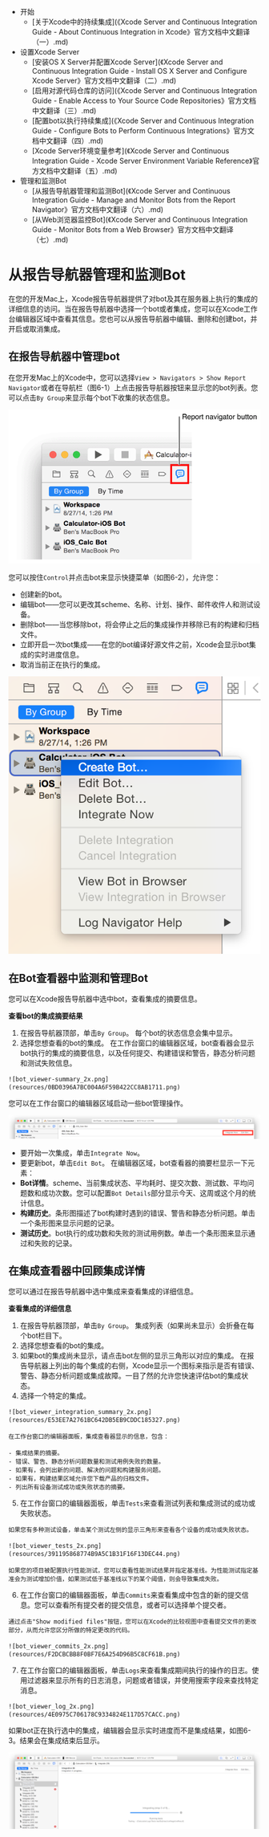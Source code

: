 * 开始
  * [关于Xcode中的持续集成](《Xcode Server and Continuous Integration Guide - About Continuous Integration in Xcode》官方文档中文翻译（一）.md)
* 设置Xcode Server
   * [安装OS X Server并配置Xcode Server](《Xcode Server and Continuous Integration Guide - Install OS X Server and Configure Xcode Server》官方文档中文翻译（二）.md)
   * [启用对源代码仓库的访问](《Xcode Server and Continuous Integration Guide - Enable Access to Your Source Code Repositories》官方文档中文翻译（三）.md)
   * [配置bot以执行持续集成](《Xcode Server and Continuous Integration Guide - Configure Bots to Perform Continuous Integrations》官方文档中文翻译（四）.md)
   * [Xcode Server环境变量参考](《Xcode Server and Continuous Integration Guide - Xcode Server Environment Variable Reference》官方文档中文翻译（五）.md)
* 管理和监测Bot
   * [从报告导航器管理和监测Bot](《Xcode Server and Continuous Integration Guide - Manage and Monitor Bots from the Report Navigator》官方文档中文翻译（六）.md)
   * [从Web浏览器监控Bot](《Xcode Server and Continuous Integration Guide - Monitor Bots from a Web Browser》官方文档中文翻译（七）.md)

# 从报告导航器管理和监测Bot
在您的开发Mac上，Xcode报告导航器提供了对bot及其在服务器上执行的集成的详细信息的访问。当在报告导航器中选择一个bot或者集成，您可以在Xcode工作台编辑器区域中查看其信息。您也可以从报告导航器中编辑、删除和创建bot，并开启或取消集成。

## 在报告导航器中管理bot
在您开发Mac上的Xcode中，您可以选择`View > Navigators > Show Report Navigator`或者在导航栏（图6-1）上点击报告导航器按钮来显示您的bot列表。您可以点击`By Group`来显示每个bot下收集的状态信息。

  ![图6-1 显示报告导航器](resources/4C318B7BDCF1C946D87B2126854B507E.png)
  
您可以按住`Control`并点击bot来显示快捷菜单（如图6-2），允许您：

  - 创建新的bot。
  - 编辑bot——您可以更改其scheme、名称、计划、操作、邮件收件人和测试设备。
  - 删除bot——当您移除bot，将会停止之后的集成操作并移除已有的构建和归档文件。
  - 立即开启一次bot集成——在您的bot编译好源文件之前，Xcode会显示bot集成的实时进度信息。
  - 取消当前正在执行的集成。
  
  ![图6-2 Bot快捷菜单](resources/D8B4E813F4B5DAE424421A98A90CA1D0.png)

## 在Bot查看器中监测和管理Bot
您可以在Xcode报告导航器中选中bot，查看集成的摘要信息。

**查看bot的集成摘要结果**

  1. 在报告导航器顶部，单击`By Group`。
    每个bot的状态信息会集中显示。
  2. 选择您想查看的bot的集成。
    在工作台窗口的编辑器区域，bot查看器会显示bot执行的集成的摘要信息，以及任何提交、构建错误和警告，静态分析问题和测试失败信息。
    
    ![bot_viewer-summary_2x.png](resources/0BD0396A7BC004A6F59B422CC8AB1711.png)
    
您可以在工作台窗口的编辑器区域启动一些bot管理操作。

  ![xcode_bot_viewer_operations_2x.png](resources/7C9808C63A77B1517A3F912D51F25140.png)
  
  - 要开始一次集成，单击`Integrate Now`。
  - 要更新bot，单击`Edit Bot`。
在编辑器区域，bot查看器的摘要栏显示一下元素：
  - **Bot详情**。scheme、当前集成状态、平均耗时、提交次数、测试数、平均问题数和成功次数。您可以配置`Bot Details`部分显示今天、这周或这个月的统计信息。
  - **构建历史**。条形图描述了bot构建时遇到的错误、警告和静态分析问题。单击一个条形图来显示问题的记录。
  - **测试历史**。bot执行的成功数和失败的测试用例数。单击一个条形图来显示通过和失败的记录。

## 在集成查看器中回顾集成详情
您可以通过在报告导航器中选中集成来查看集成的详细信息。

**查看集成的详细信息**

  1. 在报告导航器顶部，单击`By Group`。
    集成列表（如果尚未显示）会折叠在每个bot栏目下。
  2. 选择您想查看的bot的集成。
  3. 如果bot的集成尚未显示，请点击bot左侧的显示三角形以对应的集成。
    在报告导航器上列出的每个集成的右侧，Xcode显示一个图标来指示是否有错误、警告、静态分析问题或集成故障。一目了然的允许您快速评估bot的集成状态。
  4. 选择一个特定的集成。
  
    ![bot_viewer_integration_summary_2x.png](resources/E53EE7A2761BC642DB5EB9CDDC185327.png)
    
    在工作台窗口的编辑器面板，集成查看器显示的信息，包含：
    
    - 集成结果的摘要。
    - 错误、警告、静态分析问题数量和测试用例失败的数量。
    - 如果有，会列出新的问题、解决的问题和构建服务问题。
    - 如果有，构建结果区域允许您下载产品的归档文件。
    - 列出所有设备测试成功或失败状态的摘要。
    
  5. 在工作台窗口的编辑器面板，单击`Tests`来查看测试列表和集成测试的成功或失败状态。
  
    如果您有多种测试设备，单击某个测试左侧的显示三角形来查看各个设备的成功或失败状态。
    
    ![bot_viewer_tests_2x.png](resources/391195868774B9A5C1B31F16F13DEC44.png)
    
    如果您的项目被配置执行性能测试，您可以查看性能测试结果并指定基准线。为性能测试指定基准会为测试增加价值，如果测试低于基准线以下的某个阈值，则会导致集成失败。
  6. 在工作台窗口的编辑器面板，单击`Commits`来查看集成中包含的新的提交信息。您可以查看所有提交者的提交信息，或者可以选择单个提交者。
  
    通过点击"Show modified files"按钮，您可以在Xcode的比较视图中查看提交文件的更改部分，从而允许您区分所做的特定更改的代码。
    
    ![bot_viewer_commits_2x.png](resources/F2DCBCBB8F0BF7E6A254D96B5C8CF61B.png)
    
  7. 在工作台窗口的编辑器面板，单击`Logs`来查看集成期间执行的操作的日志。使用过滤器来显示所有的日志消息，问题或者错误，并使用搜索字段来查找特定消息。
  
    ![bot_viewer_log_2x.png](resources/4E0975C706178C9334824E117D57CACC.png)
    
如果bot正在执行选中的集成，编辑器会显示实时进度而不是集成结果，如图6-3。结果会在集成结束后显示。

![图6-3 bot正在执行集成](resources/F326724E0F1D345657226B3B2E406A47.png)